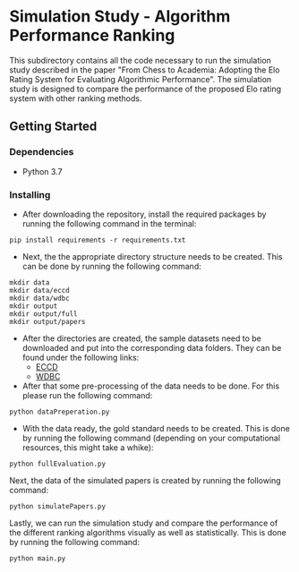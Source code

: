# Simulation Study - Algorithm Performance Ranking

This subdirectory contains all the code necessary to run the simulation study described in the paper "From Chess to Academia: Adopting the Elo Rating System for Evaluating Algorithmic Performance". The simulation study is designed to compare the performance of the proposed Elo rating system with other ranking methods.

## Getting Started

### Dependencies

* Python 3.7

### Installing

* After downloading the repository, install the required packages by running the following command in the terminal:
``` 
pip install requirements -r requirements.txt
```
* Next, the the appropriate directory structure needs to be created. This can be done by running the following command:
```
mkdir data
mkdir data/eccd
mkdir data/wdbc
mkdir output
mkdir output/full
mkdir output/papers
```
* After the directories are created, the sample datasets need to be downloaded and put into the corresponding data folders. They can be found under the following links:
  * [ECCD](https://www.kaggle.com/datasets/mlg-ulb/creditcardfraud)
  * [WDBC](https://archive.ics.uci.edu/ml/datasets/Breast+Cancer+Wisconsin+(Diagnostic))
* After that some pre-processing of the data needs to be done. For this please run the following command:
```
python dataPreperation.py
```
* With the data ready, the gold standard needs to be created. This is done by running the following command (depending on your computational resources, this might take a whike):
```
python fullEvaluation.py
```
Next, the data of the simulated papers is created by running the following command:
```
python simulatePapers.py
```
Lastly, we can run the simulation study and compare the performance of the different ranking algorithms visually as well as statistically. This is done by running the following command:
```
python main.py
```